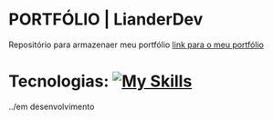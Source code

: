 # PORTFÓLIO | LianderDev
Repositório para armazenaer meu portfólio
[link para o meu portfólio](https://portfolio-liander.vercel.app/) <br>

# Tecnologias: [![My Skills](https://skillicons.dev/icons?i=js,html,css)](https://skillicons.dev) <br>

../em desenvolvimento

